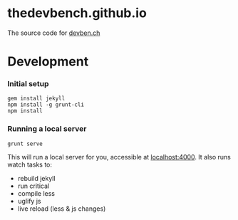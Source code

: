 thedevbench.github.io
=====================

The source code for [devben.ch](http://devben.ch)

# Development

### Initial setup
```
gem install jekyll
npm install -g grunt-cli
npm install
```

### Running a local server
```
grunt serve
```
This will run a local server for you, accessible at [localhost:4000](http://0.0.0.0:4000/). It also runs watch tasks to:
* rebuild jekyll
* run critical
* compile less
* uglify js
* live reload (less & js changes)

